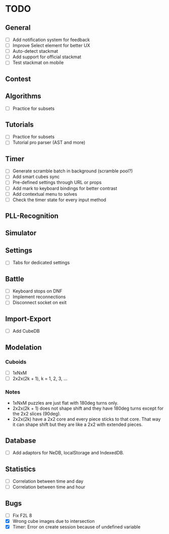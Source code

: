 # TODO
## General
- [ ] Add notification system for feedback
- [ ] Improve Select element for better UX
- [ ] Auto-detect stackmat
- [ ] Add support for official stackmat
- [ ] Test stackmat on mobile

## Contest

## Algorithms
- [ ] Practice for subsets

## Tutorials
- [ ] Practice for subsets
- [ ] Tutorial pro parser (AST and more)

## Timer
- [ ] Generate scramble batch in background (scramble pool?)
- [ ] Add smart cubes sync
- [ ] Pre-defined settings through URL or props
- [ ] Add mark to keyboard bindings for better contrast
- [ ] Add contextual menu to solves
- [ ] Check the timer state for every input method

## PLL-Recognition

## Simulator

## Settings
- [ ] Tabs for dedicated settings

## Battle
- [ ] Keyboard stops on DNF
- [ ] Implement reconnections
- [ ] Disconnect socket on exit

## Import-Export
- [ ] Add CubeDB

## Modelation
### Cuboids
- [ ] 1xNxM
- [ ] 2x2x(2k + 1), k = 1, 2, 3, ...

### Notes
- 1xNxM puzzles are just flat with 180deg turns only.
- 2x2x(2k + 1) does not shape shift and they have 180deg turns except for the 2x2 slices (90deg).
- 2x2x(2k) have a 2x2 core and every piece sticks to that core. That way it can shape shift but they are like a 2x2 with extended pieces.

## Database
- [ ] Add adaptors for NeDB, localStorage and IndexedDB.

## Statistics
- [ ] Correlation between time and day
- [ ] Correlation between time and hour

## Bugs
- [ ] Fix F2L 8
- [x] Wrong cube images due to intersection
- [x] Timer: Error on create session because of undefined variable